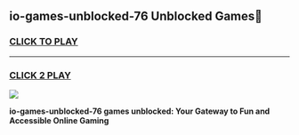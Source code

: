 
## io-games-unblocked-76 Unblocked Games👋
<h3>
<a href="https://news.freeplayer.one?title=io-games-unblocked-76&ref=16F">CLICK TO PLAY</a></h3>
<hr>

<h3>
<a href="https://news.freeplayer.one?title=io-games-unblocked-76&ref=16F">CLICK 2 PLAY</a>
  
</h3>

<a href="https://news.freeplayer.one?title=io-games-unblocked-76&ref=16F/"><img src="https://clearcache.store/games.png"></a>


**io-games-unblocked-76 games unblocked: Your Gateway to Fun and Accessible Online Gaming**
